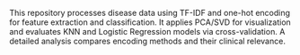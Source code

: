 This repository processes disease data using TF-IDF and one-hot encoding for feature extraction and classification. It applies PCA/SVD for visualization and evaluates KNN and Logistic Regression models via cross-validation. A detailed analysis compares encoding methods and their clinical relevance.
